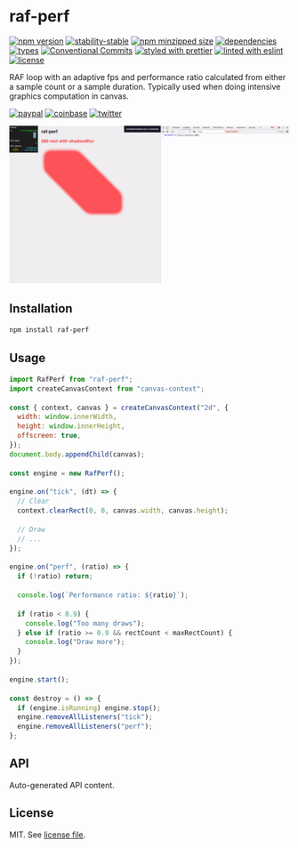 # raf-perf

[![npm version](https://img.shields.io/npm/v/raf-perf)](https://www.npmjs.com/package/raf-perf)
[![stability-stable](https://img.shields.io/badge/stability-stable-green.svg)](https://www.npmjs.com/package/raf-perf)
[![npm minzipped size](https://img.shields.io/bundlephobia/minzip/raf-perf)](https://www.npmjs.com/package/raf-perf)
[![dependencies](https://img.shields.io/david/dmnsgn/raf-perf)](https://github.com/dmnsgn/raf-perf/blob/main/package.json)
[![types](https://img.shields.io/npm/types/raf-perf)](https://github.com/microsoft/TypeScript)
[![Conventional Commits](https://img.shields.io/badge/Conventional%20Commits-1.0.0-fa6673.svg)](https://conventionalcommits.org)
[![styled with prettier](https://img.shields.io/badge/styled_with-Prettier-f8bc45.svg?logo=prettier)](https://github.com/prettier/prettier)
[![linted with eslint](https://img.shields.io/badge/linted_with-ES_Lint-4B32C3.svg?logo=eslint)](https://github.com/eslint/eslint)
[![license](https://img.shields.io/github/license/dmnsgn/raf-perf)](https://github.com/dmnsgn/raf-perf/blob/main/LICENSE.md)

RAF loop with an adaptive fps and performance ratio calculated from either a sample count or a sample duration. Typically used when doing intensive graphics computation in canvas.

[![paypal](https://img.shields.io/badge/donate-paypal-informational?logo=paypal)](https://paypal.me/dmnsgn)
[![coinbase](https://img.shields.io/badge/donate-coinbase-informational?logo=coinbase)](https://commerce.coinbase.com/checkout/56cbdf28-e323-48d8-9c98-7019e72c97f3)
[![twitter](https://img.shields.io/twitter/follow/dmnsgn?style=social)](https://twitter.com/dmnsgn)

![](https://raw.githubusercontent.com/dmnsgn/raf-perf/main/screenshot.gif)

## Installation

```bash
npm install raf-perf
```

## Usage

```js
import RafPerf from "raf-perf";
import createCanvasContext from "canvas-context";

const { context, canvas } = createCanvasContext("2d", {
  width: window.innerWidth,
  height: window.innerHeight,
  offscreen: true,
});
document.body.appendChild(canvas);

const engine = new RafPerf();

engine.on("tick", (dt) => {
  // Clear
  context.clearRect(0, 0, canvas.width, canvas.height);

  // Draw
  // ...
});

engine.on("perf", (ratio) => {
  if (!ratio) return;

  console.log(`Performance ratio: ${ratio}`);

  if (ratio < 0.9) {
    console.log("Too many draws");
  } else if (ratio >= 0.9 && rectCount < maxRectCount) {
    console.log("Draw more");
  }
});

engine.start();

const destroy = () => {
  if (engine.isRunning) engine.stop();
  engine.removeAllListeners("tick");
  engine.removeAllListeners("perf");
};
```

## API

<!-- api-start -->

Auto-generated API content.

<!-- api-end -->

## License

MIT. See [license file](https://github.com/dmnsgn/raf-perf/blob/main/LICENSE.md).

